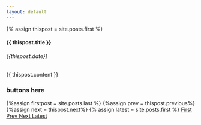 ```yaml
---
layout: default
---
```



{% assign thispost = site.posts.first %}
  <h4>    {{ thispost.title }}</h3>
  <h6> {{thispost.date}} </h5>
  <section>
      {{ thispost.content }}
</section>

### buttons here
{%assign firstpost = site.posts.last %}
{%assign prev = thispost.previous%}
{%assign next = thispost.next%}
{% assign latest = site.posts.first %}
 <a href="{{ firstpost.url | prepend: site.github.url }}"> First
 <a href="{{ prev.url | prepend: site.github.url }}"> Prev
 <a href="{{ next.url | prepend: site.github.url }}"> Next
 <a href="{{ latest.url | prepend: site.github.url }}"> Latest
 

<!--
comment?
patreon link?
sidebar?
<ul>
  {% for post in site.posts %}
    <li>
      <a href="{{ post.url | prepend: site.github.url }}">{{ post.title }}</a>
    </li>
  {% endfor %}
</ul>-->
